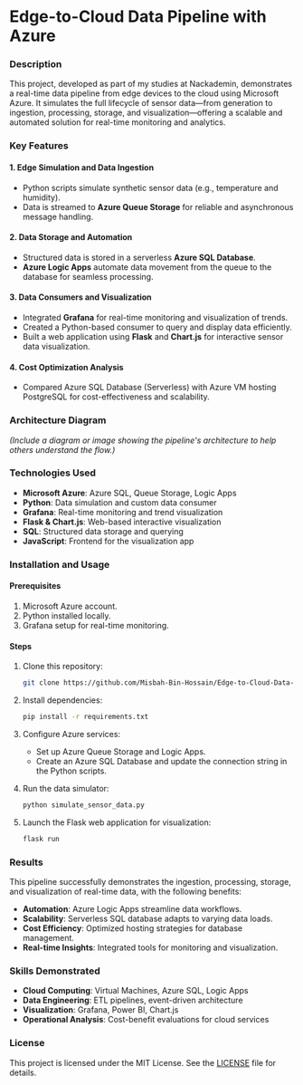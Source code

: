 
# Edge-to-Cloud Data Pipeline with Azure  

### Description  
This project, developed as part of my studies at Nackademin, demonstrates a real-time data pipeline from edge devices to the cloud using Microsoft Azure. It simulates the full lifecycle of sensor data—from generation to ingestion, processing, storage, and visualization—offering a scalable and automated solution for real-time monitoring and analytics.  

### Key Features  

#### 1. **Edge Simulation and Data Ingestion**  
- Python scripts simulate synthetic sensor data (e.g., temperature and humidity).  
- Data is streamed to **Azure Queue Storage** for reliable and asynchronous message handling.  

#### 2. **Data Storage and Automation**  
- Structured data is stored in a serverless **Azure SQL Database**.  
- **Azure Logic Apps** automate data movement from the queue to the database for seamless processing.  

#### 3. **Data Consumers and Visualization**  
- Integrated **Grafana** for real-time monitoring and visualization of trends.  
- Created a Python-based consumer to query and display data efficiently.  
- Built a web application using **Flask** and **Chart.js** for interactive sensor data visualization.  

#### 4. **Cost Optimization Analysis**  
- Compared Azure SQL Database (Serverless) with Azure VM hosting PostgreSQL for cost-effectiveness and scalability.  

### Architecture Diagram  
*(Include a diagram or image showing the pipeline's architecture to help others understand the flow.)*  

### Technologies Used  
- **Microsoft Azure**: Azure SQL, Queue Storage, Logic Apps  
- **Python**: Data simulation and custom data consumer  
- **Grafana**: Real-time monitoring and trend visualization  
- **Flask & Chart.js**: Web-based interactive visualization  
- **SQL**: Structured data storage and querying  
- **JavaScript**: Frontend for the visualization app  

### Installation and Usage  

#### Prerequisites  
1. Microsoft Azure account.  
2. Python installed locally.  
3. Grafana setup for real-time monitoring.  

#### Steps  
1. Clone this repository:  
   ```bash
   git clone https://github.com/Misbah-Bin-Hossain/Edge-to-Cloud-Data-Pipeline-with-Azure.git
   ```  

2. Install dependencies:  
   ```bash
   pip install -r requirements.txt
   ```  

3. Configure Azure services:  
   - Set up Azure Queue Storage and Logic Apps.  
   - Create an Azure SQL Database and update the connection string in the Python scripts.  

4. Run the data simulator:  
   ```bash
   python simulate_sensor_data.py
   ```  

5. Launch the Flask web application for visualization:  
   ```bash
   flask run
   ```  

### Results  
This pipeline successfully demonstrates the ingestion, processing, storage, and visualization of real-time data, with the following benefits:  
- **Automation**: Azure Logic Apps streamline data workflows.  
- **Scalability**: Serverless SQL database adapts to varying data loads.  
- **Cost Efficiency**: Optimized hosting strategies for database management.  
- **Real-time Insights**: Integrated tools for monitoring and visualization.  

### Skills Demonstrated  
- **Cloud Computing**: Virtual Machines, Azure SQL, Logic Apps  
- **Data Engineering**: ETL pipelines, event-driven architecture  
- **Visualization**: Grafana, Power BI, Chart.js  
- **Operational Analysis**: Cost-benefit evaluations for cloud services  

### License  
This project is licensed under the MIT License. See the [LICENSE](LICENSE) file for details.  
